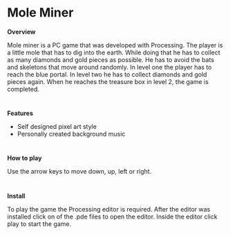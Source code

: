 # Mole Miner

**Overview**

Mole miner is a PC game that was developed with Processing. The player is a little mole that has to dig into the earth. While 
doing that he has to collect as many diamonds and gold pieces as possible. He has to avoid the bats and skeletons that move
around randomly. In level one the player has to reach the blue portal. In level two he has to collect diamonds and gold pieces 
again. When he reaches the treasure box in level 2, the game is completed. 
#
**Features**

- Self designed pixel art style
- Personally created background music
#
**How to play**

Use the arrow keys to move down, up, left or right. 
#
**Install**

To play the game the Processing editor is required. After the editor was installed click on of the .pde files to open the editor.
Inside the editor click play to start the game. 
